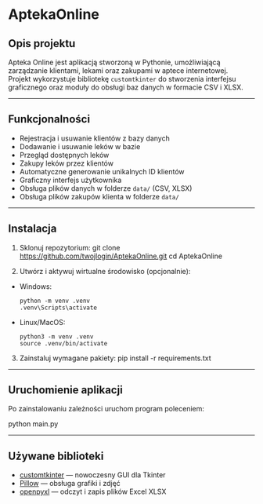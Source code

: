 # AptekaOnline

## Opis projektu

Apteka Online jest aplikacją stworzoną w Pythonie, umożliwiającą zarządzanie klientami, lekami oraz zakupami w aptece internetowej.  
Projekt wykorzystuje bibliotekę `customtkinter` do stworzenia interfejsu graficznego oraz moduły do obsługi baz danych w formacie CSV i XLSX.

---

## Funkcjonalności

- Rejestracja i usuwanie klientów z bazy danych
- Dodawanie i usuwanie leków w bazie
- Przegląd dostępnych leków
- Zakupy leków przez klientów 
- Automatyczne generowanie unikalnych ID klientów
- Graficzny interfejs użytkownika 
- Obsługa plików danych w folderze `data/` (CSV, XLSX)
- Obsługa plików zakupów klienta w folderze `data/`

---

## Instalacja

1. Sklonuj repozytorium:
git clone https://github.com/twojlogin/AptekaOnline.git
cd AptekaOnline

2. Utwórz i aktywuj wirtualne środowisko (opcjonalnie):
- Windows:
  ```
  python -m venv .venv
  .venv\Scripts\activate
  ```
- Linux/MacOS:
  ```
  python3 -m venv .venv
  source .venv/bin/activate
  ```

3. Zainstaluj wymagane pakiety:
pip install -r requirements.txt

---

## Uruchomienie aplikacji

Po zainstalowaniu zależności uruchom program poleceniem:

python main.py

---

## Używane biblioteki

- [customtkinter](https://github.com/TomSchimansky/CustomTkinter) — nowoczesny GUI dla Tkinter  
- [Pillow](https://python-pillow.org/) — obsługa grafiki i zdjęć  
- [openpyxl](https://openpyxl.readthedocs.io/) — odczyt i zapis plików Excel XLSX  
